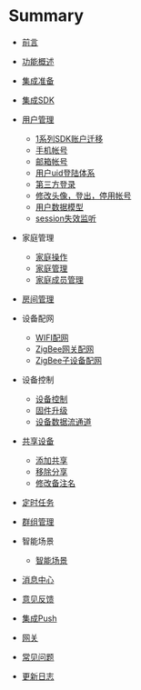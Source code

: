 # Summary

* [前言](/README.md)
* [功能概述](./resource/Overview.md)
* [集成准备](./resource/Preparation.md)
* [集成SDK](./resource/Integrated.md)
* [用户管理](./resource/User.md)
  * [1系列SDK账户迁移](./resource/User_sdk_update.md)
  * [手机帐号](./resource/User_mobile.md)
  * [邮箱帐号](./resource/User_email.md)
  * [用户uid登陆体系](./resource/User_uid.md)
  * [第三方登录](./resource/User_ThirdLogin.md)
  * [修改头像，登出，停用帐号](./resource/User_Loginout.md)
  * [用户数据模型](./resource/User_model.md)
  * [session失效监听](./resource/User_Session.md)
* 家庭管理

  * [家庭操作](./resource/HomeOption.md)
  * [家庭管理](./resource/HomeManager.md)
  * [家庭成员管理](./resource/HomeMember.md)
* [房间管理](./resource/Room.md)
* 设备配网

  * [WIFI配网](./resource/Activator_wifi.md)
  * [ZigBee网关配网](./resource/Activator_Zigbee.md)
  * [ZigBee子设备配网](./resource/Activator_ZigbeeSub.md)
* 设备控制

  * [设备控制](./resource/Device.md)
  * [固件升级](./resource/OTA.md)
  * [设备数据流通道](./resource/Device_Data_Channel.md)
* [共享设备](./resource/Shared.md)

  * [添加共享](./resource/Shared_Device_add.md)
  * [移除分享](./resource/Shared_Device_Remove.md)
  * [修改备注名](./resource/Shared_Device_Rename.md)
* [定时任务](./resource/Timer.md)
* [群组管理](./resource/Group.md)
* 智能场景
  * [智能场景](./resource/SmartScene_Manager.md)
* [消息中心](./resource/Message.md)
* [意见反馈](./resource/Feedback.md)
* [集成Push](./resource/Push.md)
* [网关](./resource/Gateway.md)
* [常见问题](./resource/FAQ.md)
* [更新日志](./resource/Update_Log.md)